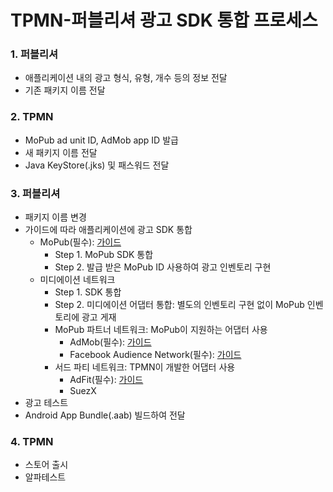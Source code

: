 # TPMN-퍼블리셔 광고 SDK 통합 프로세스

### 1. 퍼블리셔
- 애플리케이션 내의 광고 형식, 유형, 개수 등의 정보 전달
- 기존 패키지 이름 전달

### 2. TPMN
- MoPub ad unit ID, AdMob app ID 발급
- 새 패키지 이름 전달
- Java KeyStore(.jks) 및 패스워드 전달

### 3. 퍼블리셔
- 패키지 이름 변경
- 가이드에 따라 애플리케이션에 광고 SDK 통합
    +  MoPub(필수): [가이드](https://github.com/tpmn/mopub-android-tpmn-guide/tree/master/mopub)
        - Step 1. MoPub SDK 통합
        - Step 2. 발급 받은 MoPub ID 사용하여 광고 인벤토리 구현
    + 미디에이션 네트워크
        - Step 1. SDK 통합
        - Step 2. 미디에이션 어댑터 통합: 별도의 인벤토리 구현 없이 MoPub 인벤토리에 광고 게재
        - MoPub 파트너 네트워크: MoPub이 지원하는 어댑터 사용
            + AdMob(필수): [가이드](https://github.com/tpmn/mopub-android-tpmn-guide/tree/master/admob)
            + Facebook Audience Network(필수): [가이드](https://github.com/tpmn/mopub-android-tpmn-guide/tree/master/facebookaudiencenetwork)
        - 서드 파티 네트워크: TPMN이 개발한 어댑터 사용
            + AdFit(필수): [가이드](https://github.com/tpmn/mopub-android-mediation-custom/tree/master/adfit)
            + SuezX
- 광고 테스트
- Android App Bundle(.aab) 빌드하여 전달

### 4. TPMN
- 스토어 출시
- 알파테스트
